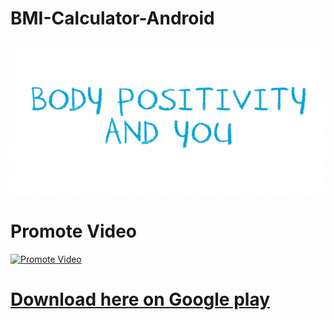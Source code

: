 # BMI-Calculator-Android
![graphic](Body-Positiity-and-You-1024x500.png)

# Promote Video
[![Promote Video](https://img.youtube.com/vi/TTpw1dYOxXw/0.jpg)](https://www.youtube.com/watch?v=TTpw1dYOxXw)

# [Download here on Google play](https://play.google.com/store/apps/details?id=free.apps.bmi)

